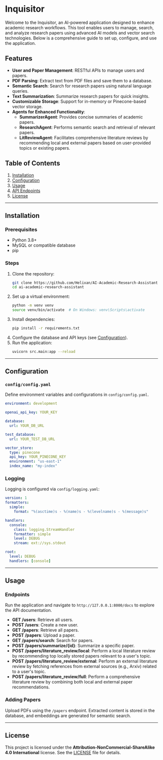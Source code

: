 # Inquisitor

Welcome to the Inquisitor, an AI-powered application designed to enhance academic research workflows. This tool enables users to manage, search, and analyze research papers using advanced AI models and vector search technologies. Below is a comprehensive guide to set up, configure, and use the application.

## Features
- **User and Paper Management**: RESTful APIs to manage users and papers.
- **PDF Parsing**: Extract text from PDF files and save them to a database.
- **Semantic Search**: Search for research papers using natural language queries.
- **Text Summarization**: Summarize research papers for quick insights.
- **Customizable Storage**: Support for in-memory or Pinecone-based vector storage.
- **Agents for Enhanced Functionality**:
  - **SummarizerAgent**: Provides concise summaries of academic papers.
  - **ResearchAgent**: Performs semantic search and retrieval of relevant papers.
  - **LitReviewAgent**: Facilitates comprehensive literature reviews by recommending local and external papers based on user-provided topics or existing papers.

## Table of Contents
1. [Installation](#installation)
2. [Configuration](#configuration)
3. [Usage](#usage)
4. [API Endpoints](#api-endpoints)
5. [License](#license)

---

## Installation

### Prerequisites
- Python 3.8+
- MySQL or compatible database
- pip

### Steps
1. Clone the repository:
   ```bash
   git clone https://github.com/Helixan/AI-Academic-Research-Assistant.git
   cd ai-academic-research-assistant
   ```
2. Set up a virtual environment:
   ```bash
   python -m venv venv
   source venv/bin/activate  # On Windows: venv\Scripts\activate
   ```
3. Install dependencies:
   ```bash
   pip install -r requirements.txt
   ```
4. Configure the database and API keys (see [Configuration](#configuration)).
5. Run the application:
   ```bash
   uvicorn src.main:app --reload
   ```

---

## Configuration

### `config/config.yaml`
Define environment variables and configurations in `config/config.yaml`.

```yaml
environment: development

openai_api_key: YOUR_KEY

database:
  url: YOUR_DB_URL

test_database:
  url: YOUR_TEST_DB_URL

vector_store:
  type: pinecone
  api_key: YOUR_PINECONE_KEY
  environment: "us-east-1"
  index_name: "my-index"
```

### Logging
Logging is configured via `config/logging.yaml`:
```yaml
version: 1
formatters:
  simple:
    format: "%(asctime)s - %(name)s - %(levelname)s - %(message)s"

handlers:
  console:
    class: logging.StreamHandler
    formatter: simple
    level: DEBUG
    stream: ext://sys.stdout

root:
  level: DEBUG
  handlers: [console]
```

---

## Usage

### Endpoints
Run the application and navigate to `http://127.0.0.1:8000/docs` to explore the API documentation.

- **GET /users**: Retrieve all users.
- **POST /users**: Create a new user.
- **GET /papers**: Retrieve all papers.
- **POST /papers**: Upload a paper.
- **GET /papers/search**: Search for papers.
- **POST /papers/summarize/{id}**: Summarize a specific paper.
- **POST /papers/literature_review/local**: Perform a local literature review by recommending top locally stored papers relevant to a user's topic.
- **POST /papers/literature_review/external**: Perform an external literature review by fetching references from external sources (e.g., Arxiv) related to a user's topic.
- **POST /papers/literature_review/full**: Perform a comprehensive literature review by combining both local and external paper recommendations.

### Adding Papers
Upload PDFs using the `/papers` endpoint. Extracted content is stored in the database, and embeddings are generated for semantic search.

---

## License
This project is licensed under the **Attribution-NonCommercial-ShareAlike 4.0 International** license. See the [LICENSE](LICENSE) file for details.
